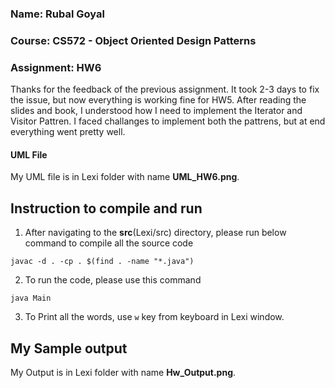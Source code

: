 ### Name: Rubal Goyal
### Course: CS572 - Object Oriented Design Patterns
### Assignment: HW6

Thanks for the feedback of the previous assignment. It took 2-3 days to fix the issue, but now everything is working fine for HW5. After reading the slides and book, I understood how I need to implement the Iterator and Visitor Pattren. I faced challanges to implement both the pattrens, but at end everything went pretty well. 

#### UML File 

My UML file is in Lexi folder with name __UML_HW6.png__.

## Instruction to compile and run

1. After navigating to the __src__(Lexi/src) directory, please run below command to compile all the source code
```
javac -d . -cp . $(find . -name "*.java")
```
2. To run the code, please use this command
```
java Main
```
3. To Print all the words, use `w` key from keyboard in Lexi window.

## My Sample output

My Output  is in Lexi folder with name __Hw_Output.png__.
